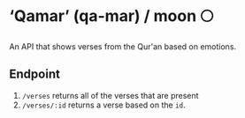 # ‘Qamar’ (qa-mar) / moon 🌕

An API that shows verses from the Qur'an based on emotions.

## Endpoint

1. `/verses` returns all of the verses that are present
1. `/verses/:id` returns a verse based on the `id`.
